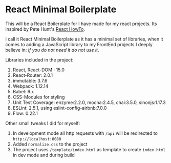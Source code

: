 # React Minimal Boilerplate
This will be a React Boilerplate for I have made for my react projects. Its inspired by Pete Hunt's [React HowTo](https://github.com/petehunt/react-howto).

I call it React Minimal Boilerplate as it has a minimal set of libraries, when it comes to adding a JavaScript library to my FrontEnd projects I deeply believe in: _If you do not need it do not use it_.

Libraries included in the project:
  1. React, React-DOM : 15.0
  2. React-Router: 2.0.1
  3. immutable: 3.7.6
  3. Webpack: 1.12.14
  5. Babel: 6.x
  6. CSS-Modules for styling
  7. Unit Test Coverage: enzyme:2.2.0, mocha:2.4.5, chai:3.5.0, sinonjs:1.17.3
  8. ESLint: 2.5.1, using eslint-config-airbnb:7.0.0
  9. Flow: 0.22.1

Other small tweaks I did for myself:
  1. In development mode all http requests with `/api` will be redirected to `http://localhost:8080`
  2. Added `normalize.css` to the project
  3. The project uses `/template/index.html` as template to create `index.html` in dev mode and during build
